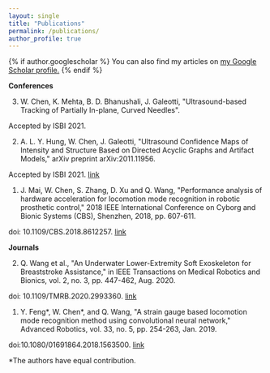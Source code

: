 ```yaml
---
layout: single
title: "Publications"
permalink: /publications/
author_profile: true
---
```


{% if author.googlescholar %}
  You can also find my articles on <u><a href="{{author.googlescholar}}">my Google Scholar profile</a>.</u>
{% endif %}

<!-- {% include base_path %}

{% for post in site.publications reversed %}
  {% include archive-single.html %}
{% endfor %} -->

**Conferences**

3. W. Chen, K. Mehta, B. D. Bhanushali, J. Galeotti, "Ultrasound-based Tracking of Partially In-plane, Curved Needles".

Accepted by ISBI 2021.


2. A. L. Y. Hung, W. Chen, J. Galeotti, "Ultrasound Confidence Maps of Intensity and Structure Based on Directed Acyclic Graphs and Artifact Models," arXiv preprint arXiv:2011.11956.

Accepted by ISBI 2021. [link](https://arxiv.org/pdf/2011.11956.pdf)


1. J. Mai, W. Chen, S. Zhang, D. Xu and Q. Wang, "Performance analysis of hardware acceleration for locomotion mode recognition in robotic prosthetic control," 2018 IEEE International Conference on Cyborg and Bionic Systems (CBS), Shenzhen, 2018, pp. 607-611.

doi: 10.1109/CBS.2018.8612257. [link](https://ieeexplore.ieee.org/abstract/document/8612257?casa_token=4oRbYfiN1HQAAAAA:EWHcB37LQNATyO7mY_GeaKUKzDWqhqBITOBm7TEar1kNbSKVDzcb_vSNTLvw3U2PL6u_rU4)


**Journals**

2. Q. Wang et al., "An Underwater Lower-Extremity Soft Exoskeleton for Breaststroke Assistance," in IEEE Transactions on Medical Robotics and Bionics, vol. 2, no. 3, pp. 447-462, Aug. 2020.

doi: 10.1109/TMRB.2020.2993360. [link](https://ieeexplore.ieee.org/document/9090211)

1. Y. Feng*, W. Chen*, and Q. Wang, "A strain gauge based locomotion mode recognition method using convolutional neural network," Advanced Robotics, vol. 33, no. 5, pp. 254-263, Jan. 2019.

doi:10.1080/01691864.2018.1563500. [link](https://www.tandfonline.com/doi/abs/10.1080/01691864.2018.1563500)

*The authors have equal contribution.